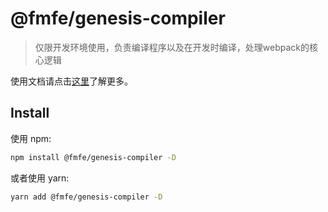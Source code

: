 # @fmfe/genesis-compiler
> 仅限开发环境使用，负责编译程序以及在开发时编译，处理webpack的核心逻辑

使用文档请点击[这里](https://fmfe.github.io/genesis-docs/compiler/)了解更多。

## Install

使用 npm:

```sh
npm install @fmfe/genesis-compiler -D
```

或者使用 yarn:

```sh
yarn add @fmfe/genesis-compiler -D
```
